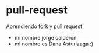 # pull-request
Aprendiendo fork y pull request

- mi nombre jorge calderon 
- mi nombre es Dana Asturizaga :)